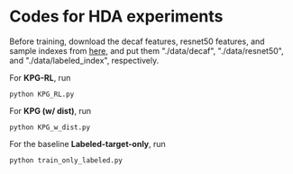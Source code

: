 # Codes for HDA experiments
Before training, download the decaf features, resnet50 features, and sample indexes from 
[here](https://drive.google.com/drive/folders/1kSC_PFkGDWwYApZ6bHYcVBWbf1iOwN1F?usp=sharing), and 
put them "./data/decaf", "./data/resnet50", and "./data/labeled_index", respectively.



For __KPG-RL__, run

```
python KPG_RL.py
```
For __KPG (w/ dist)__, run
```
python KPG_w_dist.py
```
For the baseline __Labeled-target-only__, run
```
python train_only_labeled.py
```
